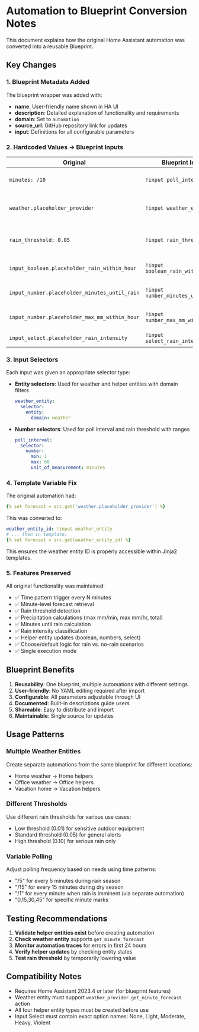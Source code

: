 # Automation to Blueprint Conversion Notes

This document explains how the original Home Assistant automation was converted into a reusable Blueprint.

## Key Changes

### 1. Blueprint Metadata Added

The blueprint wrapper was added with:
- **name**: User-friendly name shown in HA UI
- **description**: Detailed explanation of functionality and requirements
- **domain**: Set to `automation`
- **source_url**: GitHub repository link for updates
- **input**: Definitions for all configurable parameters

### 2. Hardcoded Values → Blueprint Inputs

| Original | Blueprint Input | Purpose |
|----------|----------------|---------|
| `minutes: /10` | `!input poll_interval` | Configurable time pattern (text input) |
| `weather.placeholder_provider` | `!input weather_entity` | User-selected weather entity |
| `rain_threshold: 0.05` | `!input rain_threshold` | Adjustable rain detection threshold |
| `input_boolean.placeholder_rain_within_hour` | `!input boolean_rain_within_hour` | User's boolean helper |
| `input_number.placeholder_minutes_until_rain` | `!input number_minutes_until_rain` | User's number helper |
| `input_number.placeholder_max_mm_within_hour` | `!input number_max_mm_within_hour` | User's number helper |
| `input_select.placeholder_rain_intensity` | `!input select_rain_intensity` | User's select helper |

### 3. Input Selectors

Each input was given an appropriate selector type:

- **Entity selectors**: Used for weather and helper entities with domain filters
  ```yaml
  weather_entity:
    selector:
      entity:
        domain: weather
  ```

- **Number selectors**: Used for poll interval and rain threshold with ranges
  ```yaml
  poll_interval:
    selector:
      number:
        min: 1
        max: 60
        unit_of_measurement: minutes
  ```

### 4. Template Variable Fix

The original automation had:
```yaml
{% set forecast = src.get('weather.placeholder_provider') %}
```

This was converted to:
```yaml
weather_entity_id: !input weather_entity
# ... then in template:
{% set forecast = src.get(weather_entity_id) %}
```

This ensures the weather entity ID is properly accessible within Jinja2 templates.

### 5. Features Preserved

All original functionality was maintained:
- ✅ Time pattern trigger every N minutes
- ✅ Minute-level forecast retrieval
- ✅ Rain threshold detection
- ✅ Precipitation calculations (max mm/min, max mm/hr, total)
- ✅ Minutes until rain calculation
- ✅ Rain intensity classification
- ✅ Helper entity updates (boolean, numbers, select)
- ✅ Choose/default logic for rain vs. no-rain scenarios
- ✅ Single execution mode

## Blueprint Benefits

1. **Reusability**: One blueprint, multiple automations with different settings
2. **User-friendly**: No YAML editing required after import
3. **Configurable**: All parameters adjustable through UI
4. **Documented**: Built-in descriptions guide users
5. **Shareable**: Easy to distribute and import
6. **Maintainable**: Single source for updates

## Usage Patterns

### Multiple Weather Entities
Create separate automations from the same blueprint for different locations:
- Home weather → Home helpers
- Office weather → Office helpers
- Vacation home → Vacation helpers

### Different Thresholds
Use different rain thresholds for various use cases:
- Low threshold (0.01) for sensitive outdoor equipment
- Standard threshold (0.05) for general alerts
- High threshold (0.10) for serious rain only

### Variable Polling
Adjust polling frequency based on needs using time patterns:
- "/5" for every 5 minutes during rain season
- "/15" for every 15 minutes during dry season
- "/1" for every minute when rain is imminent (via separate automation)
- "0,15,30,45" for specific minute marks

## Testing Recommendations

1. **Validate helper entities exist** before creating automation
2. **Check weather entity** supports `get_minute_forecast`
3. **Monitor automation traces** for errors in first 24 hours
4. **Verify helper updates** by checking entity states
5. **Test rain threshold** by temporarily lowering value

## Compatibility Notes

- Requires Home Assistant 2023.4 or later (for blueprint features)
- Weather entity must support `weather_provider.get_minute_forecast` action
- All four helper entity types must be created before use
- Input Select must contain exact option names: None, Light, Moderate, Heavy, Violent
